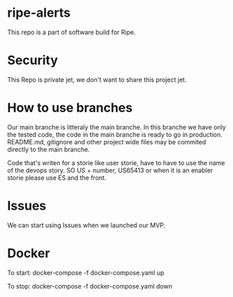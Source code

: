 # ripe-alerts
This repo is a part of software build for Ripe.

# Security
This Repo is private jet, we don't want to share this project jet.

# How to use branches
Our main branche is litteraly the main branche. In this branche we have only the tested code, the code in the main branche is ready to go in production.
README.md, gitignore and other project wide files may be commited directly to the main branche.

Code that's writen for a storie like user storie, have to have to use the name of the devops story. SO US + number, US65413 or when it is an enabler storie please use ES and the front.

# Issues
We can start using Issues when we launched our MVP.

# Docker
To start:
docker-compose -f docker-compose.yaml up

To stop:
docker-compose -f docker-compose.yaml down
